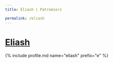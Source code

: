 ```yaml
---
title: Eliash | Patromierz

permalink: /eliash
---
```


# [Eliash](https://patronite.pl/eliash)

{% include profile.md name="eliash" prefix="e" %}
